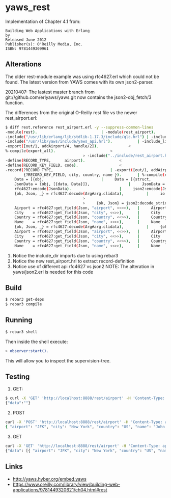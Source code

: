 yaws_rest
=========

Implementation of Chapter 4.1 from:

```
Building Web Applications with Erlang
by
Released June 2012
Publisher(s): O'Reilly Media, Inc.
ISBN: 9781449309961
```

Alterations
-----------

The older rest-module example was using rfc4627.erl which could not be found.
The latest version from YAWS comes with its own json2-parser.

20210407: The lastest master branch from git://github.com/erlyaws/yaws.git now
contains the json2-obj_fetch/3 function.


The differences from the original O-Reilly rest file vs the newer rest_airport.erl:

```bash
$ diff rest.reference rest_airport.erl -y --suppress-common-lines
-module(rest).						      |	-module(rest_airport).
-include("/usr/lib/erlang/lib/stdlib-1.17.3/include/qlc.hrl") |	-include_lib("stdlib/include/qlc.hrl").
-include("/usr/lib/yaws/include/yaws_api.hrl").		      |	-include_lib("yaws/include/yaws_api.hrl").
-export([out/1, addAirport/4, handle/2]).		      <
%-compile(export_all).					      <
							      >	-include("../include/rest_airport.hrl").
-define(RECORD_TYPE,      airport).			      <
-define(RECORD_KEY_FIELD, code).			      <
-record(?RECORD_TYPE,					      |	-export([out/1, addAirport/4, handle/2,do/1]).
        {?RECORD_KEY_FIELD, city, country, name }).	      |	%-compile(export_all).
    Data = [{obj, 					      |	    Data = [{struct, 
    JsonData = {obj, [{data, Data}]},			      |	    JsonData = {struct, [{data, Data}]},
    rfc4627:encode(JsonData).				      |	    json2:encode(JsonData).
    {ok, Json, _} = rfc4627:decode(Arg#arg.clidata),	      |	    io:format("~n ~p:~p POST Arg:~p ~n", [?MODULE, ?LINE,Arg]
							      >	    
							      >	    {ok, Json} = json2:decode_string(binary_to_list(Arg#arg.c
    Airport	= rfc4627:get_field(Json, "airport", <<>>),   |	    Airport	= json2:obj_fetch("airport",Json, <<>>),
    City	= rfc4627:get_field(Json, "city", <<>>),      |	    City	= json2:obj_fetch("city",Json, <<>>),
    Country	= rfc4627:get_field(Json, "country", <<>>),   |	    Country	= json2:obj_fetch("country",Json, <<>>),
    Name	= rfc4627:get_field(Json, "name", <<>>),      |	    Name	= json2:obj_fetch("name",Json, <<>>),
    {ok, Json, _} = rfc4627:decode(Arg#arg.clidata),	      |	    {ok, Json} = json2:decode_string(binary_to_list(Arg#arg.c
    Airport	= rfc4627:get_field(Json, "airport", <<>>),   |	    Airport	= json2:obj_fetch("airport",Json, <<>>),
    City	= rfc4627:get_field(Json, "city", <<>>),      |	    City	= json2:obj_fetch("city",Json, <<>>),
    Country	= rfc4627:get_field(Json, "country", <<>>),   |	    Country	= json2:obj_fetch("country",Json, <<>>),
    Name	= rfc4627:get_field(Json, "name", <<>>),      |	    Name	= json2:obj_fetch("name",Json, <<>>),
```

1. Notice the include_dir imports due to using rebar3
2. Notice the new rest_airport.hrl to extract record-definition
3. Notice use of different api rfc4627 vs json2
   NOTE: The alteration in yaws/json2.erl is needed for this code



Build
-----
```bash
$ rebar3 get-deps
$ rebar3 compile
```
    
Running
--------
```bash
$ rebar3 shell
```

Then inside the shell execute:
```erlang
> observer:start().
```

This will allow you to inspect the supervision-tree.

Testing
-------

1. GET:
```bash
$ curl -X 'GET' 'http://localhost:8888/rest/airport' -H 'Content-Type: application/json'
{"data":""}
```

2. POST
```bash
curl -X 'POST' 'http://localhost:8888/rest/airport' -H 'Content-Type: application/json' -d '{ "airport": "JFK", "city": "New York", "country": "US", "name": "John F Kennedy" }'
{ "airport": "JFK", "city": "New York", "country": "US", "name": "John F Kennedy" }
```

3. GET
```bash
curl -X 'GET' 'http://localhost:8888/rest/airport' -H 'Content-Type: application/json'
{"data": [{ "airport": "JFK", "city": "New York", "country": "US", "name": "John F Kennedy" }]
```

Links
------
 - http://yaws.hyber.org/embed.yaws
 - https://www.oreilly.com/library/view/building-web-applications/9781449320621/ch04.html#rest